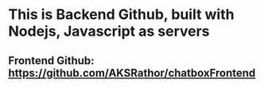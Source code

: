 <h1>This is Backend Github, built with Nodejs, Javascript as servers</h1>
<h2>Frontend Github: <a href = "https://github.com/AKSRathor/chatboxFrontend" target = "_blank">https://github.com/AKSRathor/chatboxFrontend</a></h2>
